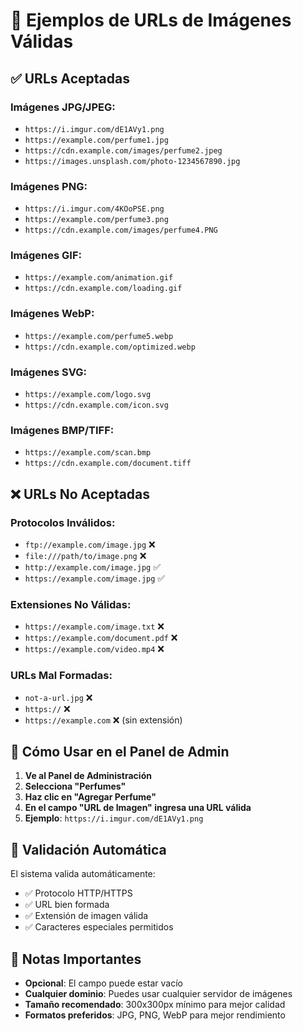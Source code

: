 # 📸 Ejemplos de URLs de Imágenes Válidas

## ✅ URLs Aceptadas

### Imágenes JPG/JPEG:
- `https://i.imgur.com/dE1AVy1.png`
- `https://example.com/perfume1.jpg`
- `https://cdn.example.com/images/perfume2.jpeg`
- `https://images.unsplash.com/photo-1234567890.jpg`

### Imágenes PNG:
- `https://i.imgur.com/4KOoPSE.png`
- `https://example.com/perfume3.png`
- `https://cdn.example.com/images/perfume4.PNG`

### Imágenes GIF:
- `https://example.com/animation.gif`
- `https://cdn.example.com/loading.gif`

### Imágenes WebP:
- `https://example.com/perfume5.webp`
- `https://cdn.example.com/optimized.webp`

### Imágenes SVG:
- `https://example.com/logo.svg`
- `https://cdn.example.com/icon.svg`

### Imágenes BMP/TIFF:
- `https://example.com/scan.bmp`
- `https://cdn.example.com/document.tiff`

## ❌ URLs No Aceptadas

### Protocolos Inválidos:
- `ftp://example.com/image.jpg` ❌
- `file:///path/to/image.png` ❌
- `http://example.com/image.jpg` ✅
- `https://example.com/image.jpg` ✅

### Extensiones No Válidas:
- `https://example.com/image.txt` ❌
- `https://example.com/document.pdf` ❌
- `https://example.com/video.mp4` ❌

### URLs Mal Formadas:
- `not-a-url.jpg` ❌
- `https://` ❌
- `https://example.com` ❌ (sin extensión)

## 🎯 Cómo Usar en el Panel de Admin

1. **Ve al Panel de Administración**
2. **Selecciona "Perfumes"**
3. **Haz clic en "Agregar Perfume"**
4. **En el campo "URL de Imagen" ingresa una URL válida**
5. **Ejemplo**: `https://i.imgur.com/dE1AVy1.png`

## 🔧 Validación Automática

El sistema valida automáticamente:
- ✅ Protocolo HTTP/HTTPS
- ✅ URL bien formada
- ✅ Extensión de imagen válida
- ✅ Caracteres especiales permitidos

## 📝 Notas Importantes

- **Opcional**: El campo puede estar vacío
- **Cualquier dominio**: Puedes usar cualquier servidor de imágenes
- **Tamaño recomendado**: 300x300px mínimo para mejor calidad
- **Formatos preferidos**: JPG, PNG, WebP para mejor rendimiento 